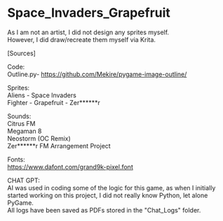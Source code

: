 # Space_Invaders_Grapefruit

As I am not an artist, I did not design any sprites myself. <br />
However, I did draw/recreate them myself via Krita. <br />

[Sources] <br />

Code: <br />
Outline.py- https://github.com/Mekire/pygame-image-outline/ <br />

Sprites: <br />
Aliens - Space Invaders <br />
Fighter - Grapefruit - Zer******r <br />

Sounds: <br />
Citrus FM <br />
Megaman 8 <br />
Neostorm (OC Remix) <br />
Zer******r FM Arrangement Project <br />

Fonts: <br />
https://www.dafont.com/grand9k-pixel.font <br />

CHAT GPT: <br />
AI was used in coding some of the logic for this game, as when I initially started working on this project, I did not really know Python, let alone PyGame. <br />
All logs have been saved as PDFs stored in the "Chat_Logs" folder. <br />

